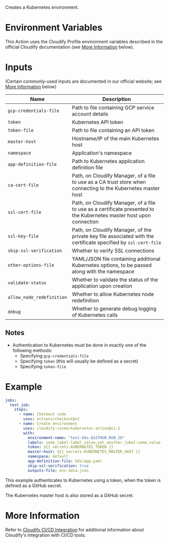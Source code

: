 Creates a Kubernetes environment.

# Environment Variables

This Action uses the Cloudify Profile environment variables described in the official
Cloudify documentation (see [More Information](#more-information) below).

# Inputs

(Certain commonly-used inputs are documented in our official website; see [More Information](#more-information) below)

| Name | Description
|------|------------
| `gcp-credentials-file` | Path to file containing GCP service account details
| `token` | Kubernetes API token
| `token-file` | Path to file containing an API token
| `master-host` | Hostname/IP of the main Kubernetes host
| `namespace` | Application's namespace
| `app-definition-file` | Path to Kubernetes application definition file
| `ca-cert-file` | Path, on Cloudify Manager, of a file to use as a CA trust store when connecting to the Kubernetes master host
| `ssl-cert-file` | Path, on Cloudify Manager, of a file to use as a certificate presented to the Kubernetes master host upon connection
| `ssl-key-file` | Path, on Cloudify Manager, of the private key file associated with the certificate specified by `ssl-cert-file`
| `skip-ssl-verification` | Whether to verify SSL connections
| `other-options-file` | YAML/JSON file containing additional Kubernetes options, to be passed along with the namespace
| `validate-status` | Whether to validate the status of the application upon creation
| `allow_node_redefinition` | Whether to allow Kubernetes node redefinition
| `debug` | Whether to generate debug logging of Kubernetes calls

## Notes

* Authentication to Kubernetes must be done in exactly one of the following methods:
  * Specifying `gcp-credentials-file`
  * Specifying `token` (this will usually be defined as a secret)
  * Specifying `token-file`

# Example

```yaml
jobs:
  test_job:
    steps:
      - name: Checkout code
        uses: actions/checkout@v2
      - name: Create environment
        uses: cloudify-cosmo/kubernetes-action@v1.2
        with:
          environment-name: "test-k8s-$GITHUB_RUN_ID"
          labels: some_label:label_value,yet_another_label:some_value
          token: ${{ secrets.KUBERNETES_TOKEN }}
          master-host: ${{ secrets.KUBERNETES_MASTER_HOST }}
          namespace: default
          app-definition-file: k8s/app.yaml
          skip-ssl-verification: true
          outputs-file: env-data.json
```

This example authenticates to Kubernetes using a token, when the token is defined as a
GitHub secret.

The Kubernetes master host is also stored as a GitHub secret.

# More Information

Refer to [Cloudify CI/CD Integration](https://docs.cloudify.co/latest/working_with/integration/) for additional information about
Cloudify's integration with CI/CD tools.
